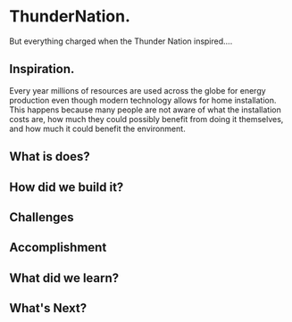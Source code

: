 # ThunderNation. 
But everything charged when the Thunder Nation inspired….   

## Inspiration. 
Every year millions of resources are used across the globe for energy production even though modern technology allows for home installation. This happens because many people are not aware of what the installation costs are, how much they could possibly benefit from doing it themselves, and how much it could benefit the environment. 


## What is does?


## How did we build it?


## Challenges


## Accomplishment


## What did we learn?


## What's Next?
